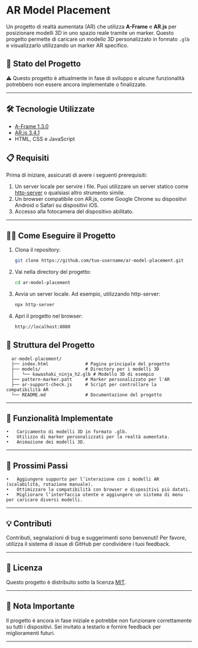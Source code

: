 # AR Model Placement

Un progetto di realtà aumentata (AR) che utilizza **A-Frame** e **AR.js** per posizionare modelli 3D in uno spazio reale tramite un marker. Questo progetto permette di caricare un modello 3D personalizzato in formato `.glb` e visualizzarlo utilizzando un marker AR specifico.

## 🚧 Stato del Progetto

⚠️ Questo progetto è attualmente in fase di sviluppo e alcune funzionalità potrebbero non essere ancora implementate o finalizzate.

---

## 🛠️ Tecnologie Utilizzate

- [A-Frame 1.3.0](https://aframe.io/)
- [AR.js 3.4.1](https://github.com/AR-js-org/AR.js)
- HTML, CSS e JavaScript

## 📋 Requisiti

Prima di iniziare, assicurati di avere i seguenti prerequisiti:

1. Un server locale per servire i file. Puoi utilizzare un server statico come [http-server](https://www.npmjs.com/package/http-server) o qualsiasi altro strumento simile.
2. Un browser compatibile con AR.js, come Google Chrome su dispositivi Android o Safari su dispositivi iOS.
3. Accesso alla fotocamera del dispositivo abilitato.

---

## 🧑‍💻 Come Eseguire il Progetto

1. Clona il repository:
   ```bash
   git clone https://github.com/tuo-username/ar-model-placement.git

2.	Vai nella directory del progetto:
    ```bash
    cd ar-model-placement


3.	Avvia un server locale. Ad esempio, utilizzando http-server:
    ```bash
    npx http-server


4.	Apri il progetto nel browser:
    ```bash
    http://localhost:8080

## 📁 Struttura del Progetto

      ar-model-placement/
      ├── index.html              # Pagina principale del progetto
      ├── models/                 # Directory per i modelli 3D
      │   └── kawashaki_ninja_h2.glb # Modello 3D di esempio
      ├── pattern-marker.patt     # Marker personalizzato per l'AR
      ├── ar-support-check.js     # Script per controllare la compatibilità AR
      └── README.md               # Documentazione del progetto

---

## 🚀 Funzionalità Implementate
	•	Caricamento di modelli 3D in formato .glb.
	•	Utilizzo di marker personalizzati per la realtà aumentata.
	•	Animazione dei modelli 3D.

---

## 🔧 Prossimi Passi
	•	Aggiungere supporto per l’interazione con i modelli AR (scalabilità, rotazione manuale).
	•	Ottimizzare la compatibilità con browser e dispositivi più datati.
	•	Migliorare l’interfaccia utente e aggiungere un sistema di menu per caricare diversi modelli.

 ---

## 💡 Contributi

Contributi, segnalazioni di bug e suggerimenti sono benvenuti! Per favore, utilizza il sistema di issue di GitHub per condividere i tuoi feedback.

---

## 📄 Licenza

Questo progetto è distribuito sotto la licenza [MIT](https://opensource.org/licenses/MIT "Vai alla licenza MIT").

---

## 📌 Nota Importante

Il progetto è ancora in fase iniziale e potrebbe non funzionare correttamente su tutti i dispositivi. Sei invitato a testarlo e fornire feedback per miglioramenti futuri.

---
